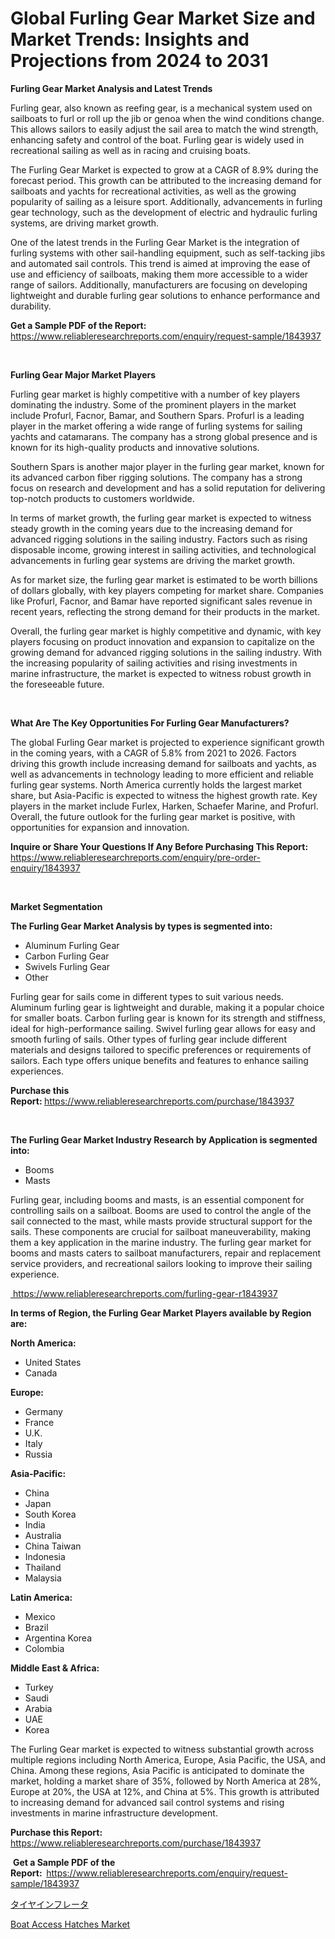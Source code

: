 <p><h1>Global Furling Gear Market Size and Market Trends: Insights and Projections from 2024 to 2031</h1></p><p><strong>Furling Gear Market Analysis and Latest Trends</strong></p>
<p><p>Furling gear, also known as reefing gear, is a mechanical system used on sailboats to furl or roll up the jib or genoa when the wind conditions change. This allows sailors to easily adjust the sail area to match the wind strength, enhancing safety and control of the boat. Furling gear is widely used in recreational sailing as well as in racing and cruising boats.</p><p>The Furling Gear Market is expected to grow at a CAGR of 8.9% during the forecast period. This growth can be attributed to the increasing demand for sailboats and yachts for recreational activities, as well as the growing popularity of sailing as a leisure sport. Additionally, advancements in furling gear technology, such as the development of electric and hydraulic furling systems, are driving market growth.</p><p>One of the latest trends in the Furling Gear Market is the integration of furling systems with other sail-handling equipment, such as self-tacking jibs and automated sail controls. This trend is aimed at improving the ease of use and efficiency of sailboats, making them more accessible to a wider range of sailors. Additionally, manufacturers are focusing on developing lightweight and durable furling gear solutions to enhance performance and durability.</p></p>
<p><strong>Get a Sample PDF of the Report:&nbsp;</strong> <a href="https://www.reliableresearchreports.com/enquiry/request-sample/1843937">https://www.reliableresearchreports.com/enquiry/request-sample/1843937</a></p>
<p>&nbsp;</p>
<p><strong>Furling Gear Major Market Players</strong></p>
<p><p>Furling gear market is highly competitive with a number of key players dominating the industry. Some of the prominent players in the market include Profurl, Facnor, Bamar, and Southern Spars. Profurl is a leading player in the market offering a wide range of furling systems for sailing yachts and catamarans. The company has a strong global presence and is known for its high-quality products and innovative solutions.</p><p>Southern Spars is another major player in the furling gear market, known for its advanced carbon fiber rigging solutions. The company has a strong focus on research and development and has a solid reputation for delivering top-notch products to customers worldwide.</p><p>In terms of market growth, the furling gear market is expected to witness steady growth in the coming years due to the increasing demand for advanced rigging solutions in the sailing industry. Factors such as rising disposable income, growing interest in sailing activities, and technological advancements in furling gear systems are driving the market growth.</p><p>As for market size, the furling gear market is estimated to be worth billions of dollars globally, with key players competing for market share. Companies like Profurl, Facnor, and Bamar have reported significant sales revenue in recent years, reflecting the strong demand for their products in the market.</p><p>Overall, the furling gear market is highly competitive and dynamic, with key players focusing on product innovation and expansion to capitalize on the growing demand for advanced rigging solutions in the sailing industry. With the increasing popularity of sailing activities and rising investments in marine infrastructure, the market is expected to witness robust growth in the foreseeable future.</p></p>
<p>&nbsp;</p>
<p><strong>What Are The Key Opportunities For Furling Gear Manufacturers?</strong></p>
<p><p>The global Furling Gear market is projected to experience significant growth in the coming years, with a CAGR of 5.8% from 2021 to 2026. Factors driving this growth include increasing demand for sailboats and yachts, as well as advancements in technology leading to more efficient and reliable furling gear systems. North America currently holds the largest market share, but Asia-Pacific is expected to witness the highest growth rate. Key players in the market include Furlex, Harken, Schaefer Marine, and Profurl. Overall, the future outlook for the furling gear market is positive, with opportunities for expansion and innovation.</p></p>
<p><strong>Inquire or Share Your Questions If Any Before Purchasing This Report:</strong> <a href="https://www.reliableresearchreports.com/enquiry/pre-order-enquiry/1843937">https://www.reliableresearchreports.com/enquiry/pre-order-enquiry/1843937</a></p>
<p>&nbsp;</p>
<p><strong>Market Segmentation</strong></p>
<p><strong>The Furling Gear Market Analysis by types is segmented into:</strong></p>
<p><ul><li>Aluminum Furling Gear</li><li>Carbon Furling Gear</li><li>Swivels Furling Gear</li><li>Other</li></ul></p>
<p><p>Furling gear for sails come in different types to suit various needs. Aluminum furling gear is lightweight and durable, making it a popular choice for smaller boats. Carbon furling gear is known for its strength and stiffness, ideal for high-performance sailing. Swivel furling gear allows for easy and smooth furling of sails. Other types of furling gear include different materials and designs tailored to specific preferences or requirements of sailors. Each type offers unique benefits and features to enhance sailing experiences.</p></p>
<p><strong>Purchase this Report:&nbsp;</strong><a href="https://www.reliableresearchreports.com/purchase/1843937">https://www.reliableresearchreports.com/purchase/1843937</a></p>
<p>&nbsp;</p>
<p><strong>The Furling Gear Market Industry Research by Application is segmented into:</strong></p>
<p><ul><li>Booms</li><li>Masts</li></ul></p>
<p><p>Furling gear, including booms and masts, is an essential component for controlling sails on a sailboat. Booms are used to control the angle of the sail connected to the mast, while masts provide structural support for the sails. These components are crucial for sailboat maneuverability, making them a key application in the marine industry. The furling gear market for booms and masts caters to sailboat manufacturers, repair and replacement service providers, and recreational sailors looking to improve their sailing experience.</p></p>
<p><a href="https://www.reliableresearchreports.com/furling-gear-r1843937">&nbsp;https://www.reliableresearchreports.com/furling-gear-r1843937</a></p>
<p><strong>In terms of Region, the Furling Gear Market Players available by Region are:</strong></p>
<p>
    <p> <strong> North America: </strong>
        <ul>
            <li>United States</li>
            <li>Canada</li>
        </ul>
        </p> 
    <p> <strong> Europe: </strong>
        <ul>
            <li>Germany</li>
            <li>France</li>
            <li>U.K.</li>
            <li>Italy</li>
            <li>Russia</li>
        </ul>
        </p> 
    <p> <strong> Asia-Pacific: </strong>
        <ul>
            <li>China</li>
            <li>Japan</li>
            <li>South Korea</li>
            <li>India</li>
            <li>Australia</li>
            <li>China Taiwan</li>
            <li>Indonesia</li>
            <li>Thailand</li>
            <li>Malaysia</li>
        </ul>
        </p> 
    <p> <strong> Latin America: </strong>
        <ul>
            <li>Mexico</li>
            <li>Brazil</li>
            <li>Argentina Korea</li>
            <li>Colombia</li>
        </ul>
        </p> 
    <p> <strong> Middle East & Africa: </strong>
        <ul>
            <li>Turkey</li>
            <li>Saudi</li>
            <li>Arabia</li>
            <li>UAE</li>
            <li>Korea</li>
        </ul>
    </p>
    </p>
<p><p>The Furling Gear market is expected to witness substantial growth across multiple regions including North America, Europe, Asia Pacific, the USA, and China. Among these regions, Asia Pacific is anticipated to dominate the market, holding a market share of 35%, followed by North America at 28%, Europe at 20%, the USA at 12%, and China at 5%. This growth is attributed to increasing demand for advanced sail control systems and rising investments in marine infrastructure development.</p></p>
<p><strong>Purchase this Report: </strong><a href="https://www.reliableresearchreports.com/purchase/1843937">https://www.reliableresearchreports.com/purchase/1843937</a></p>
<p>&nbsp;<strong>Get a Sample PDF of the Report:&nbsp;&nbsp;</strong><a href="https://www.reliableresearchreports.com/enquiry/request-sample/1843937">https://www.reliableresearchreports.com/enquiry/request-sample/1843937</a></p>
<p><strong></strong></p>
<p><p><a href="https://github.com/KaydenJohns1964/Market-Research-Report-List-1/blob/main/781123929661.md">タイヤインフレータ</a></p><p><a href="https://github.com/mancsybtousav/Market-Research-Report-List-2/blob/main/boat-access-hatches-market.md">Boat Access Hatches Market</a></p></p>
